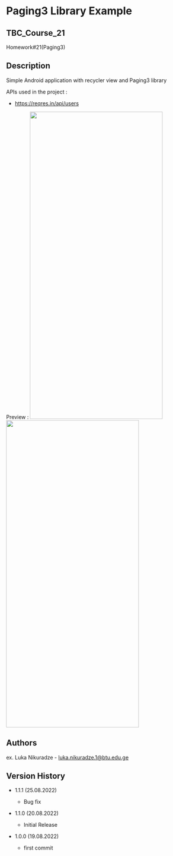 
# Paging3 Library Example
## TBC_Course_21
Homework#21(Paging3)


## Description

Simple Android application with recycler view and Paging3 library



APIs used in the project :
  *  https://reqres.in/api/users


Preview :
<img src="https://user-images.githubusercontent.com/95241918/185743970-a1acd56b-f2b5-402e-8636-6d612bead4b6.png" width="358" height="826"/>
<img src="https://user-images.githubusercontent.com/95241918/185743972-c5e38829-21d2-4d86-b8d7-5f67325090e1.png" width="358" height="826"/>


## Authors

ex. Luka Nikuradze - luka.nikuradze.1@btu.edu.ge


## Version History
* 1.1.1 (25.08.2022)
    * Bug fix
    
* 1.1.0 (20.08.2022)
    * Initial Release
    
* 1.0.0 (19.08.2022)
    * first commit


